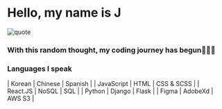 # Hello, my name is J

![quote](https://i.imgur.com/eWl8YDt.jpg)

### With this random thought, my coding journey has begun👩🏻‍💻

### Languages I speak

| Korean       | Chinese    | Spanish       |
| JavaScript   | HTML       | CSS & SCSS    |
| React.JS     | NoSQL      | SQL           |
| Python       | Django     | Flask         |
| Figma        | AdobeXd    | AWS S3        |
